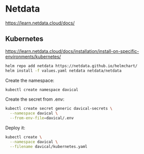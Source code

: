 # Netdata

https://learn.netdata.cloud/docs/

## Kubernetes

https://learn.netdata.cloud/docs/installation/install-on-specific-environments/kubernetes/

```bash
helm repo add netdata https://netdata.github.io/helmchart/
helm install -f values.yaml netdata netdata/netdata
```

Create the namespace:

```bash
kubectl create namespace davical
```

Create the secret from .env:

```bash
kubectl create secret generic davical-secrets \
  --namespace davical \
  --from-env-file=davical/.env
```

Deploy it:

```bash
kubectl create \
  --namespace davical \
  --filename davical/kubernetes.yaml
```